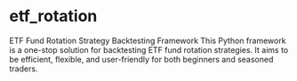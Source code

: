 # etf_rotation
ETF Fund Rotation Strategy Backtesting Framework  This Python framework is a one-stop solution for backtesting ETF fund rotation strategies. It aims to be efficient, flexible, and user-friendly for both beginners and seasoned traders.
